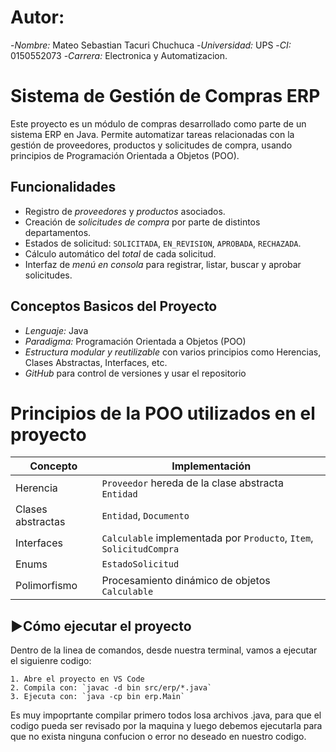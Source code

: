 # Autor:

-*Nombre:* Mateo Sebastian Tacuri Chuchuca
-*Universidad:* UPS
-*CI:* 0150552073
-*Carrera:* Electronica y Automatizacion.

# Sistema de Gestión de Compras ERP

Este proyecto es un módulo de compras desarrollado como parte de un sistema ERP en Java. Permite automatizar tareas relacionadas con la gestión
de proveedores, productos y solicitudes de compra, usando principios de Programación Orientada a Objetos (POO).

## Funcionalidades

- Registro de *proveedores* y *productos* asociados.
- Creación de *solicitudes de compra* por parte de distintos departamentos.
- Estados de solicitud: `SOLICITADA`, `EN_REVISION`, `APROBADA`, `RECHAZADA`.
- Cálculo automático del *total* de cada solicitud.
- Interfaz de *menú en consola* para registrar, listar, buscar y aprobar solicitudes.

## Conceptos Basicos del Proyecto

- *Lenguaje:* Java
- *Paradigma:* Programación Orientada a Objetos (POO)
- *Estructura modular y reutilizable* con varios principios como Herencias, Clases Abstractas, Interfaces, etc.
- *GitHub* para control de versiones y usar el repositorio

# Principios de la POO utilizados en el proyecto

| Concepto        | Implementación                                      |
|-----------------|-----------------------------------------------------|
| Herencia        | `Proveedor` hereda de la clase abstracta `Entidad` |
| Clases abstractas | `Entidad`, `Documento`                           |
| Interfaces      | `Calculable` implementada por `Producto`, `Item`, `SolicitudCompra` |
| Enums           | `EstadoSolicitud`                                   |
| Polimorfismo    | Procesamiento dinámico de objetos `Calculable`      |

## ▶Cómo ejecutar el proyecto

Dentro de la linea de comandos, desde nuestra terminal, vamos a ejecutar el siguienre codigo:

    1. Abre el proyecto en VS Code
    2. Compila con: `javac -d bin src/erp/*.java`
    3. Ejecuta con: `java -cp bin erp.Main`
   
Es muy impoprtante compilar primero todos losa archivos .java, para que el codigo pueda ser revisado por la maquina y luego debemos ejecutarla para
que no exista ninguna confucion o error no deseado en nuestro codigo.
